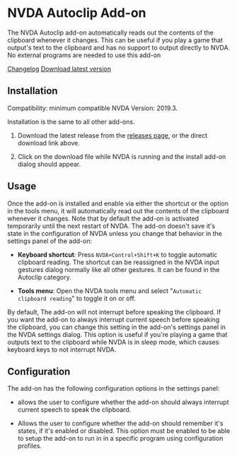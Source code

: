 # NVDA Autoclip Add-on

The NVDA Autoclip add-on automatically reads out the contents of the clipboard whenever it changes. This can be useful if you play a game that output's text to the clipboard and has no support to output directly to NVDA. No external programs are needed to use this add-on

[Changelog](https://github.com/mzanm/NVDAAutoclip/blob/main/changelog.md)
[Download latest version](https://github.com/mzanm/NVDAAutoclip/releases/download/v1.0.2/Autoclip-1.0.2.nvda-addon)

## Installation

Compatibility: minimum compatible NVDA Version: 2019.3.

Installation is the same to all other add-ons.

1. Download the latest release from the [releases page](https://github.com/mzanm/NVDAAutoclip/releases), or the direct download link above.

2. Click on the download file while NVDA is running and the install add-on dialog should appear.

## Usage

Once the add-on is installed and enable via either the shortcut or the option in the tools menu, it will automatically read out the contents of the clipboard whenever it changes. Note that by default  the add-on is activated temporarily until the next restart of NVDA. The add-on doesn't save it's state in the configuration of NVDA unless you change that behavior in the settings panel of the add-on:

- **Keyboard shortcut**: Press `NVDA+Control+Shift+K` to toggle automatic clipboard reading. The shortcut can be reassigned in the NVDA input gestures dialog normally like all other gestures. It can be found in the Autoclip category.

- **Tools menu**: Open the NVDA tools menu and select "`Automatic clipboard reading`" to toggle it on or off.

By default, The add-on  will not interrupt before speaking the clipboard. If you want the add-on to always interrupt current speech before speaking the clipboard, you can change this setting in the add-on's settings panel in the NVDA settings dialog. This option is useful if you're playing a game that outputs text to the clipboard while NVDA is in sleep mode, which causes keyboard keys to not interrupt NVDA.

## Configuration

The add-on  has the following configuration options in the settings panel:

- allows the user to configure whether the add-on should always interrupt current speech to speak the clipboard.

- Allows the user to configure whether the add-on should remember it's states, if it's enabled or disabled. This option must be enabled to be able to setup the add-on to run in in a specific program using configuration profiles.

